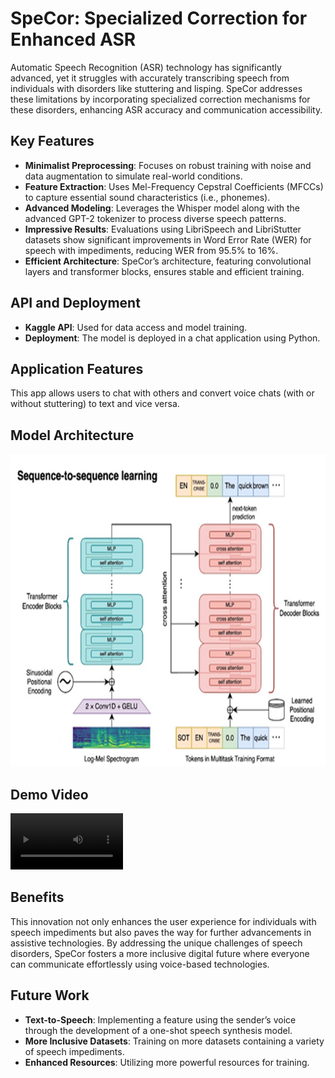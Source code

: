 # SpeCor: Specialized Correction for Enhanced ASR

Automatic Speech Recognition (ASR) technology has significantly advanced, yet it struggles with accurately transcribing speech from individuals with disorders like stuttering and lisping. SpeCor addresses these limitations by incorporating specialized correction mechanisms for these disorders, enhancing ASR accuracy and communication accessibility.

## Key Features

- **Minimalist Preprocessing**: Focuses on robust training with noise and data augmentation to simulate real-world conditions.
- **Feature Extraction**: Uses Mel-Frequency Cepstral Coefficients (MFCCs) to capture essential sound characteristics (i.e., phonemes).
- **Advanced Modeling**: Leverages the Whisper model along with the advanced GPT-2 tokenizer to process diverse speech patterns.
- **Impressive Results**: Evaluations using LibriSpeech and LibriStutter datasets show significant improvements in Word Error Rate (WER) for speech with impediments, reducing WER from 95.5% to 16%.
- **Efficient Architecture**: SpeCor’s architecture, featuring convolutional layers and transformer blocks, ensures stable and efficient training.

## API and Deployment

- **Kaggle API**: Used for data access and model training.
- **Deployment**: The model is deployed in a chat application using Python.

## Application Features

This app allows users to chat with others and convert voice chats (with or without stuttering) to text and vice versa. 

## Model Architecture

<img src="https://github.com/Abdelrahman-Fakhry-Hussein/SpeCor-Speech-Recognition-and-Stutter-Correction-Graduation-Project/blob/fffa24ad440ceda635c6f3605c963edf8ec13f13/SpeCor%20Model%20%26%20Inference%20%26%20Feature%20Extraction%20%26%20Preprocessing/Picture1.png" alt="SpeCor Model Architecture" width="700" height="500">

## Demo Video

<video src="https://github.com/Abdelrahman-Fakhry-Hussein/SpeCor-Speech-Recognition-and-Stutter-Correction-Graduation-Project/blob/bc5a5604067b3446e4d98b5a2ec2339e33460248/SpeCor%20Flutter%20Application/Demo_vedio.mp4" width="180"></video>

## Benefits

This innovation not only enhances the user experience for individuals with speech impediments but also paves the way for further advancements in assistive technologies. By addressing the unique challenges of speech disorders, SpeCor fosters a more inclusive digital future where everyone can communicate effortlessly using voice-based technologies.

## Future Work

- **Text-to-Speech**: Implementing a feature using the sender’s voice through the development of a one-shot speech synthesis model.
- **More Inclusive Datasets**: Training on more datasets containing a variety of speech impediments.
- **Enhanced Resources**: Utilizing more powerful resources for training.

